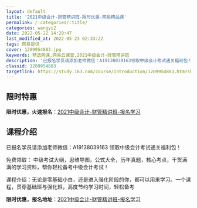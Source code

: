 ```yaml
---
layout: default
title: '2021中级会计-财管精讲班-限时优惠-网易精品课'
permalink: /:categories/:title/
categories: wangyi2
date: 2022-05-22 14:29:47
last_modified_at: 2022-05-23 02:33:22
tags: 网易提供
cover: 1209954883.jpg
keywords: 精选网课,网易云课堂,2021中级会计-财管精讲班
description: '已报名学员请添加老师微信：A19138039163领取中级会计考试通关福利包！免费领取：中级考试大纲，思维导图，公式大全'
classid: 1209954883
targetlink: https://study.163.com/course/introduction/1209954883.htm?share=1&shareId=1025206652&utm_campaign=share&utm_medium=iphoneShare&utm_source=&utm_u=1025206652
---
```


## 限时特惠

**限时优惠，火速报名**：[2021中级会计-财管精讲班-报名学习](https://study.163.com/course/introduction/1209954883.htm?share=1&shareId=1025206652&utm_campaign=share&utm_medium=iphoneShare&utm_source=&utm_u=1025206652)

## 课程介绍

已报名学员请添加老师微信：A19138039163  领取中级会计考试通关福利包！

免费领取： 中级考试大纲，思维导图，公式大全，历年真题，核心考点，干货满满的学习资料，帮你轻松备考中级会计考试！

课程介绍：无论是零基础小白，还是进入强化阶段的你，都可以用来学习。一个课程，贯穿基础班与强化班，高度节约学习时间，轻松备考

**限时优惠，报名地址**：[2021中级会计-财管精讲班-报名学习](https://study.163.com/course/introduction/1209954883.htm?share=1&shareId=1025206652&utm_campaign=share&utm_medium=iphoneShare&utm_source=&utm_u=1025206652)

